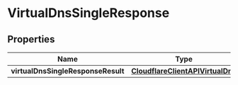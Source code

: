 # VirtualDnsSingleResponse

## Properties
Name | Type | Description | Notes
------------ | ------------- | ------------- | -------------
**virtualDnsSingleResponseResult** | [**CloudflareClientAPIVirtualDns**](CloudflareClientAPIVirtualDns.md) |  |  [optional]
